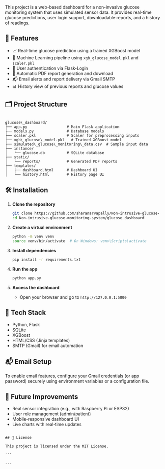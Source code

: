 This project is a web-based dashboard for a non-invasive glucose monitoring system that uses simulated sensor data. It provides real-time glucose predictions, user login support, downloadable reports, and a history of readings.

## 🚀 Features

- 📈 Real-time glucose prediction using a trained XGBoost model
- 🧠 Machine Learning pipeline using `xgb_glucose_model.pkl` and `scaler.pkl`
- 🔐 User authentication via Flask-Login
- 🧾 Automatic PDF report generation and download
- 📬 Email alerts and report delivery via Gmail SMTP
- 📊 History view of previous reports and glucose values

## 🗂️ Project Structure

```

glucose\_dashboard/
├── app.py                  # Main Flask application
├── models.py               # Database models
├── scaler.pkl              # Scaler for preprocessing inputs
├── xgb\_glucose\_model.pkl   # Trained XGBoost model
├── simulated\_glucose\_monitoring\_data.csv  # Sample input data
├── instance/
│   └── glucose.db          # SQLite database
├── static/
│   └── reports/            # Generated PDF reports
├── templates/
│   ├── dashboard.html      # Dashboard UI
│   └── history.html        # History page UI

````

## 🛠️ Installation

1. **Clone the repository**
   ```bash
   git clone https://github.com/sharanarvapally/Non-intrusive-glucose-monitoring-system.git
   cd Non-intrusive-glucose-monitoring-system/glucose_dashboard


2. **Create a virtual environment**

   ```bash
   python -m venv venv
   source venv/bin/activate  # On Windows: venv\Scripts\activate
   ```

3. **Install dependencies**

   ```bash
   pip install -r requirements.txt
   ```

4. **Run the app**

   ```bash
   python app.py
   ```

5. **Access the dashboard**

   * Open your browser and go to `http://127.0.0.1:5000`

## 🧪 Tech Stack

* Python, Flask
* SQLite
* XGBoost
* HTML/CSS (Jinja templates)
* SMTP (Gmail) for email automation

## 📬 Email Setup

To enable email features, configure your Gmail credentials (or app password) securely using environment variables or a configuration file.

## 🧠 Future Improvements

* Real sensor integration (e.g., with Raspberry Pi or ESP32)
* User role management (admin/patient)
* Mobile-responsive dashboard UI
* Live charts with real-time updates

````

## 📄 License

This project is licensed under the MIT License.

```

---
